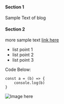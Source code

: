 #### Section 1

Sample Text of blog

#### Section 2

more sample text [link here](https://www.google.com)

-   list point 1
-   list point 2
-   list point 3

Code Below:

```
const a = (b) => {
    console.log(b)
}
```

![Image here](https://interactive-examples.mdn.mozilla.net/media/cc0-images/grapefruit-slice-332-332.jpg)
